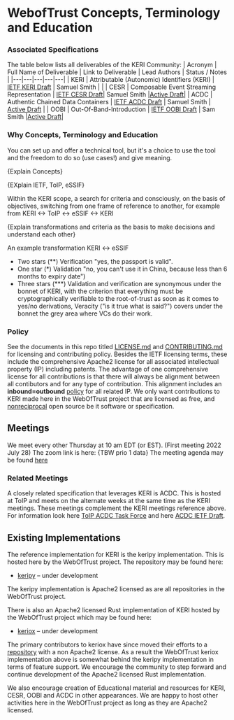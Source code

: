 # WebofTrust Concepts, Terminology and Education


### Associated Specifications
The table below lists all deliverables of the KERI Community:
| Acronym | Full Name of Deliverable | Link to Deliverable | Lead Authors | Status / Notes |
|---|---|---|---|---|
| KERI | Attributable (Autonomic) Identifiers (KERI) | [IETF KERI Draft](https://github.com/WebOfTrust/ietf-keri) | Samuel Smith | |
| CESR | Composable Event Streaming Representation | [IETF CESR Draft](https://github.com/WebOfTrust/ietf-cesr)| Samuel Smith |[Active Draft](https://datatracker.ietf.org/doc/draft-ssmith-cesr/)|
| ACDC | Authentic Chained Data Containers | [IETF ACDC Draft](https://github.com/trustoverip/tswg-acdc-specification) | Samuel Smith | [Active Draft](https://datatracker.ietf.org/doc/draft-ssmith-acdc/) |
| OOBI | Out-Of-Band-Introduction | [IETF OOBI Draft](https://github.com/WebOfTrust/ietf-oobi) | Sam Smith |[Active Draft](https://datatracker.ietf.org/doc/draft-ssmith-oobi/)|

### Why Concepts, Terminology and Education

You can set up and offer a technical tool, but it's a choice to use the tool and the freedom to do so (use cases!) and give meaning.

{Explain Concepts}

{EXplain IETF, ToIP, eSSIF}

Within the KERI scope, a search for criteria and consciously, on the basis of objectives, switching from one frame of reference to another, for example from KERI <-> ToIP <-> eSSIF <-> KERI 

{Explain transformations and criteria as the basis to make decisions and understand each other}

An example transformation KERI <-> eSSIF
- Two stars (**) Verification "yes, the passport is valid".
- One star (*) Validation "no, you can't use it in China, because less than 6 months to expiry date")
- Three stars (***) Validation and verification are synonymous under the bonnet of KERI, with the criterion that everything must be cryptographically verifiable to the root-of-trust as soon as it comes to yes/no derivations, Veracity ("is it true what is said?") covers under the bonnet the grey area where VCs do their work.

### Policy
See the documents in this repo titled [LICENSE.md](https://github.com/WebOfTrust/Keri/blob/main/LICENSE.md) and [CONTRIBUTING.md](https://github.com/WebOfTrust/Keri/blob/main/CONTRIBUTING.md) for licensing and contributing policy. Besides the IETF licensing terms, these include the comprehensive Apache2 license for all associated intellectual property (IP) including patents. The advantage of one comprehensive license for all contributions is that there will always be alignment between all contibutors and for any type of contribution. This alignment includes an **inbound=outbound** [policy](https://opensource.guide/legal/) for all related IP. We only want contributions to KERI made here in the WebOfTrust project that are licensed as free, and [nonreciprocal](https://opensource.org/node/875) open source be it software or specification.  

## Meetings

We meet every other Thursday at 10 am EDT (or EST). (First meeting 2022 July 28)
The zoom link is here:
{TBW prio 1 data}
The meeting agenda may be found [here](https://github.com/WebOfTrust/WOT-terms/blob/main/agenda.md)

### Related Meetings
A closely related specification that leverages KERI is ACDC. This is hosted at ToIP and meets on the alternate weeks at the same time as the KERI meetings. These meetings complement the KERI meetings reference above. For information look here [ToIP ACDC Task Force](https://wiki.trustoverip.org/display/HOME/ACDC+Meeting+Page) and here [ACDC IETF Draft](https://github.com/trustoverip/tswg-acdc-specification).

## Existing Implementations
The reference implementation for KERI is the keripy implementation. This is hosted here by the WebOfTrust project. The repository may be found here:  
* [keripy](https://github.com/WebOfTrust/keripy) – under development  

The keripy implementation is Apache2 licensed as are all repositories in the WebOfTrust project. 

There is also an Apache2 licensed Rust implementation of KERI hosted by the WebOfTrust project which may be found here:   
* [keriox](https://github.com/WebOfTrust/keriox) – under development  

The primary contributors to keriox have since moved their efforts to a [repository](https://github.com/THCLab/keriox) with a non Apache2 license. 
As a result the WebOfTrust keriox implementation above is somewhat behind the keripy implementation in terms of
feature support. We encourage the community to step forward and continue development of the Apache2 licensed Rust implementation.

We also encourage creation of Educational material and resources for KERI, CESR, OOBI and ACDC in other appearances. We are happy to host other activities here in the WebOfTrust project as long as they are Apache2 licensed.